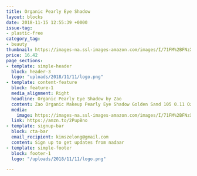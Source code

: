 ```yaml
---
title: Organic Pearly Eye Shadow
layout: blocks
date: 2018-11-15 12:55:39 +0000
issue-tag:
- plastic-free
category_tag:
- beauty
thumbnail: https://images-na.ssl-images-amazon.com/images/I/71FM%2BFNzX4L._SL1000_.jpg
price: 16.42
page_sections:
- template: simple-header
  block: header-3
  logo: "uploads/2018/11/11/logo.png"
- template: content-feature
  block: feature-1
  media_alignment: Right
  headline: Organic Pearly Eye Shadow by Zao  
  content: Zao Organic Makeup Pearly Eye Shadow Golden Sand 105 0.11 Oz. Refillable packaging. 
  media:
    image: https://images-na.ssl-images-amazon.com/images/I/71FM%2BFNzX4L._SL1000_.jpg
  link: https://amzn.to/2PupBno
- template: signup-bar
  block: cta-bar
  email_recipient: kimszelong@gmail.com
  content: Sign up to get updates from nadaar
- template: simple-footer
  block: footer-1
  logo: "/uploads/2018/11/11/logo.png"

---
```

